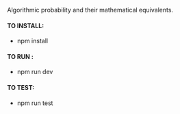Algorithmic probability and their mathematical equivalents.

#### TO INSTALL:
- npm install

#### TO RUN :
- npm run dev

#### TO TEST:
- npm run test